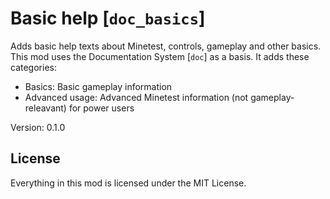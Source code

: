 # Basic help [`doc_basics`]
Adds basic help texts about Minetest, controls, gameplay and other basics.
This mod uses the Documentation System [`doc`] as a basis. It adds these
categories:

* Basics: Basic gameplay information
* Advanced usage: Advanced Minetest information (not gameplay-releavant) for power users

Version: 0.1.0

## License
Everything in this mod is licensed under the MIT License.
